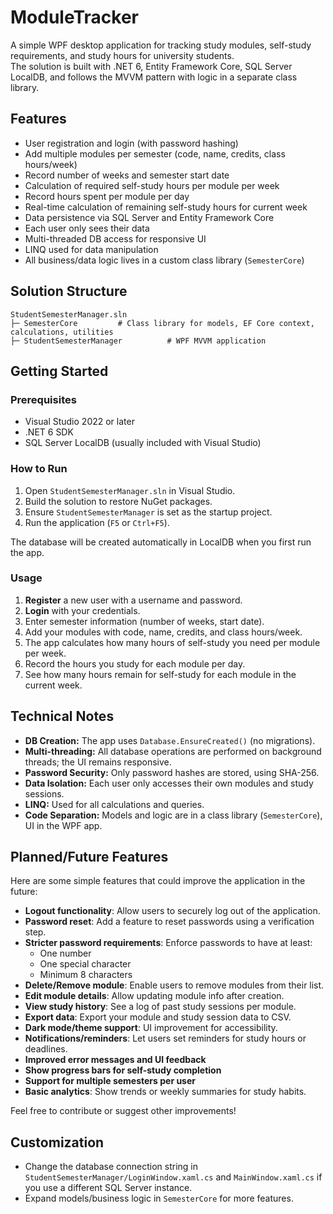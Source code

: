 # ModuleTracker

A simple WPF desktop application for tracking study modules, self-study requirements, and study hours for university students.  
The solution is built with .NET 6, Entity Framework Core, SQL Server LocalDB, and follows the MVVM pattern with logic in a separate class library.

## Features

- User registration and login (with password hashing)
- Add multiple modules per semester (code, name, credits, class hours/week)
- Record number of weeks and semester start date
- Calculation of required self-study hours per module per week
- Record hours spent per module per day
- Real-time calculation of remaining self-study hours for current week
- Data persistence via SQL Server and Entity Framework Core
- Each user only sees their data
- Multi-threaded DB access for responsive UI
- LINQ used for data manipulation
- All business/data logic lives in a custom class library (`SemesterCore`)

## Solution Structure

```
StudentSemesterManager.sln
├─ SemesterCore         # Class library for models, EF Core context, calculations, utilities
├─ StudentSemesterManager          # WPF MVVM application
```

## Getting Started

### Prerequisites

- Visual Studio 2022 or later
- .NET 6 SDK
- SQL Server LocalDB (usually included with Visual Studio)

### How to Run

1. Open `StudentSemesterManager.sln` in Visual Studio.
2. Build the solution to restore NuGet packages.
3. Ensure `StudentSemesterManager` is set as the startup project.
4. Run the application (`F5` or `Ctrl+F5`).

The database will be created automatically in LocalDB when you first run the app.

### Usage

1. **Register** a new user with a username and password.
2. **Login** with your credentials.
3. Enter semester information (number of weeks, start date).
4. Add your modules with code, name, credits, and class hours/week.
5. The app calculates how many hours of self-study you need per module per week.
6. Record the hours you study for each module per day.
7. See how many hours remain for self-study for each module in the current week.

## Technical Notes

- **DB Creation:** The app uses `Database.EnsureCreated()` (no migrations).
- **Multi-threading:** All database operations are performed on background threads; the UI remains responsive.
- **Password Security:** Only password hashes are stored, using SHA-256.
- **Data Isolation:** Each user only accesses their own modules and study sessions.
- **LINQ:** Used for all calculations and queries.
- **Code Separation:** Models and logic are in a class library (`SemesterCore`), UI in the WPF app.

## Planned/Future Features

Here are some simple features that could improve the application in the future:

- **Logout functionality**: Allow users to securely log out of the application.
- **Password reset**: Add a feature to reset passwords using a verification step.
- **Stricter password requirements**: Enforce passwords to have at least:
  - One number
  - One special character
  - Minimum 8 characters
- **Delete/Remove module**: Enable users to remove modules from their list.
- **Edit module details**: Allow updating module info after creation.
- **View study history**: See a log of past study sessions per module.
- **Export data**: Export your module and study session data to CSV.
- **Dark mode/theme support**: UI improvement for accessibility.
- **Notifications/reminders**: Let users set reminders for study hours or deadlines.
- **Improved error messages and UI feedback**
- **Show progress bars for self-study completion**
- **Support for multiple semesters per user**
- **Basic analytics**: Show trends or weekly summaries for study habits.

Feel free to contribute or suggest other improvements!

## Customization

- Change the database connection string in `StudentSemesterManager/LoginWindow.xaml.cs` and `MainWindow.xaml.cs` if you use a different SQL Server instance.
- Expand models/business logic in `SemesterCore` for more features.

